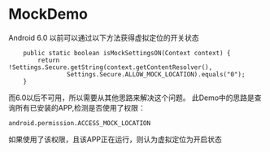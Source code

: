 # MockDemo

Android 6.0 以前可以通过以下方法获得虚拟定位的开关状态

```
    public static boolean isMockSettingsON(Context context) {
        return !Settings.Secure.getString(context.getContentResolver(),
                Settings.Secure.ALLOW_MOCK_LOCATION).equals("0");
    }
```   

而6.0以后不可用，所以需要从其他思路来解决这个问题。
此Demo中的思路是查询所有已安装的APP,检测是否使用了权限：
```
android.permission.ACCESS_MOCK_LOCATION 
```
如果使用了该权限，且该APP正在运行，则认为虚拟定位为开启状态
